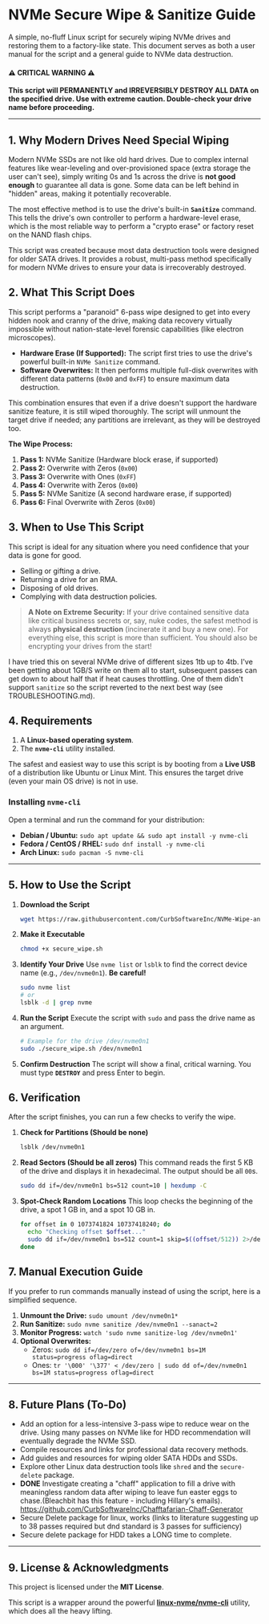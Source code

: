 # NVMe Secure Wipe & Sanitize Guide

A simple, no-fluff Linux script for securely wiping NVMe drives and restoring them to a factory-like state. This document serves as both a user manual for the script and a general guide to NVMe data destruction.

#### ⚠️ CRITICAL WARNING ⚠️

**This script will PERMANENTLY and IRREVERSIBLY DESTROY ALL DATA on the specified drive. Use with extreme caution. Double-check your drive name before proceeding.**

---

## 1. Why Modern Drives Need Special Wiping

Modern NVMe SSDs are not like old hard drives. Due to complex internal features like wear-leveling and over-provisioned space (extra storage the user can't see), simply writing 0s and 1s across the drive is **not good enough** to guarantee all data is gone. Some data can be left behind in "hidden" areas, making it potentially recoverable.

The most effective method is to use the drive's built-in **`Sanitize`** command. This tells the drive's own controller to perform a hardware-level erase, which is the most reliable way to perform a "crypto erase" or factory reset on the NAND flash chips.

This script was created because most data destruction tools were designed for older SATA drives. It provides a robust, multi-pass method specifically for modern NVMe drives to ensure your data is irrecoverably destroyed.

## 2. What This Script Does

This script performs a "paranoid" 6-pass wipe designed to get into every hidden nook and cranny of the drive, making data recovery virtually impossible without nation-state-level forensic capabilities (like electron microscopes).

* **Hardware Erase (If Supported):** The script first tries to use the drive's powerful built-in `NVMe Sanitize` command.
* **Software Overwrites:** It then performs multiple full-disk overwrites with different data patterns (`0x00` and `0xFF`) to ensure maximum data destruction.

This combination ensures that even if a drive doesn't support the hardware sanitize feature, it is still wiped thoroughly. The script will unmount the target drive if needed; any partitions are irrelevant, as they will be destroyed too.

**The Wipe Process:**
1.  **Pass 1:** NVMe Sanitize (Hardware block erase, if supported)
2.  **Pass 2:** Overwrite with Zeros (`0x00`)
3.  **Pass 3:** Overwrite with Ones (`0xFF`)
4.  **Pass 4:** Overwrite with Zeros (`0x00`)
5.  **Pass 5:** NVMe Sanitize (A second hardware erase, if supported)
6.  **Pass 6:** Final Overwrite with Zeros (`0x00`)

## 3. When to Use This Script

This script is ideal for any situation where you need confidence that your data is gone for good.

* Selling or gifting a drive.
* Returning a drive for an RMA.
* Disposing of old drives.
* Complying with data destruction policies.

> **A Note on Extreme Security:** If your drive contained sensitive data like critical business secrets or, say, nuke codes, the safest method is always **physical destruction** (incinerate it and buy a new one). For everything else, this script is more than sufficient. You should also be encrypting your drives from the start!

I have tried this on several NVMe drive of different sizes 1tb up to 4tb.  I've been getting about 1GB/S write on them all to start, subsequent passes can get down to about half that if heat causes throttling. One of them didn't support `sanitize` so the script reverted to the next best way (see TROUBLESHOOTING.md).

## 4. Requirements

1.  A **Linux-based operating system**.
2.  The **`nvme-cli`** utility installed.

The safest and easiest way to use this script is by booting from a **Live USB** of a distribution like Ubuntu or Linux Mint. This ensures the target drive (even your main OS drive) is not in use.

### Installing `nvme-cli`

Open a terminal and run the command for your distribution:
* **Debian / Ubuntu:** `sudo apt update && sudo apt install -y nvme-cli`
* **Fedora / CentOS / RHEL:** `sudo dnf install -y nvme-cli`
* **Arch Linux:** `sudo pacman -S nvme-cli`

---

## 5. How to Use the Script

1.  **Download the Script**
    ```bash
    wget https://raw.githubusercontent.com/CurbSoftwareInc/NVMe-Wipe-and-Sanitize/main/secure_wipe.sh
    ```

2.  **Make it Executable**
    ```bash
    chmod +x secure_wipe.sh
    ```

3.  **Identify Your Drive**
    Use `nvme list` or `lsblk` to find the correct device name (e.g., `/dev/nvme0n1`). **Be careful!**
    ```bash
    sudo nvme list
    # or
    lsblk -d | grep nvme
    ```

4.  **Run the Script**
    Execute the script with `sudo` and pass the drive name as an argument.
    ```bash
    # Example for the drive /dev/nvme0n1
    sudo ./secure_wipe.sh /dev/nvme0n1
    ```

5.  **Confirm Destruction**
    The script will show a final, critical warning. You must type **`DESTROY`** and press Enter to begin.

## 6. Verification

After the script finishes, you can run a few checks to verify the wipe.

1.  **Check for Partitions (Should be none)**
    ```bash
    lsblk /dev/nvme0n1
    ```

2.  **Read Sectors (Should be all zeros)**
    This command reads the first 5 KB of the drive and displays it in hexadecimal. The output should be all `00`s.
    ```bash
    sudo dd if=/dev/nvme0n1 bs=512 count=10 | hexdump -C
    ```

3.  **Spot-Check Random Locations**
    This loop checks the beginning of the drive, a spot 1 GB in, and a spot 10 GB in.
    ```bash
    for offset in 0 1073741824 10737418240; do
      echo "Checking offset $offset..."
      sudo dd if=/dev/nvme0n1 bs=512 count=1 skip=$((offset/512)) 2>/dev/null | hexdump -C | head -n 2
    done
    ```

## 7. Manual Execution Guide

If you prefer to run commands manually instead of using the script, here is a simplified sequence.

1.  **Unmount the Drive:** `sudo umount /dev/nvme0n1*`
2.  **Run Sanitize:** `sudo nvme sanitize /dev/nvme0n1 --sanact=2`
3.  **Monitor Progress:** `watch 'sudo nvme sanitize-log /dev/nvme0n1'`
4.  **Optional Overwrites:**
    * Zeros: `sudo dd if=/dev/zero of=/dev/nvme0n1 bs=1M status=progress oflag=direct`
    * Ones: `tr '\000' '\377' < /dev/zero | sudo dd of=/dev/nvme0n1 bs=1M status=progress oflag=direct`

---

## 8. Future Plans (To-Do)

* Add an option for a less-intensive 3-pass wipe to reduce wear on the drive. Using many passes on NVMe like for HDD recommendation will eventually degrade the NVMe SSD.
* Compile resources and links for professional data recovery methods.
* Add guides and resources for wiping older SATA HDDs and SSDs.
* Explore other Linux data destruction tools like `shred` and the `secure-delete` package.
* **DONE** Investigate creating a "chaff" application to fill a drive with meaningless random data after wiping to leave fun easter eggs to chase.(Bleachbit has this feature - including Hillary's emails). https://github.com/CurbSoftwareInc/Chafftafarian-Chaff-Generator
* Secure Delete package for linux, works (links to literature suggesting up to 38 passes required but dnd standard is 3 passes for sufficiency)
* Secure delete package for HDD takes a LONG time to complete.

---

## 9. License & Acknowledgments

This project is licensed under the **MIT License**.

This script is a wrapper around the powerful [**linux-nvme/nvme-cli**](https://github.com/linux-nvme/nvme-cli) utility, which does all the heavy lifting.

